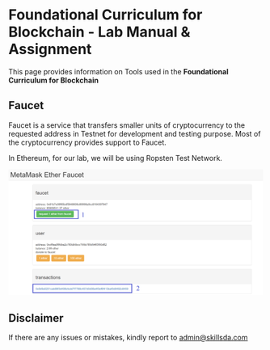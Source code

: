 # Foundational Curriculum for Blockchain - Lab Manual & Assignment

This page provides information on Tools used in the <b>Foundational Curriculum for Blockchain</b>

## Faucet 

Faucet is a service that transfers smaller units of cryptocurrency to the requested address in Testnet for development and testing purpose. Most of the 
cryptocurrency provides support to Faucet. 

In Ethereum, for our lab, we will be using Ropsten Test Network. 

![Ropsten Faucet](../Assets/Ethereum_Ropsten_Faucet_UI.png)

## Disclaimer
If there are any issues or mistakes, kindly report to admin@skillsda.com

